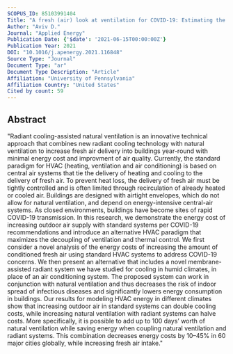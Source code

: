 ```yaml
---
SCOPUS_ID: 85103991404
Title: "A fresh (air) look at ventilation for COVID-19: Estimating the global energy savings potential of coupling natural ventilation with novel radiant cooling strategies"
Author: "Aviv D."
Journal: "Applied Energy"
Publication Date: {'$date': '2021-06-15T00:00:00Z'}
Publication Year: 2021
DOI: "10.1016/j.apenergy.2021.116848"
Source Type: "Journal"
Document Type: "ar"
Document Type Description: "Article"
Affiliation: "University of Pennsylvania"
Affiliation Country: "United States"
Cited by count: 59
---
```


## Abstract
"Radiant cooling-assisted natural ventilation is an innovative technical approach that combines new radiant cooling technology with natural ventilation to increase fresh air delivery into buildings year-round with minimal energy cost and improvment of air quality. Currently, the standard paradigm for HVAC (heating, ventilation and air conditioning) is based on central air systems that tie the delivery of heating and cooling to the delivery of fresh air. To prevent heat loss, the delivery of fresh air must be tightly controlled and is often limited through recirculation of already heated or cooled air. Buildings are designed with airtight envelopes, which do not allow for natural ventilation, and depend on energy-intensive central-air systems. As closed environments, buildings have become sites of rapid COVID-19 transmission. In this research, we demonstrate the energy cost of increasing outdoor air supply with standard systems per COVID-19 recommendations and introduce an alternative HVAC paradigm that maximizes the decoupling of ventilation and thermal control. We first consider a novel analysis of the energy costs of increasing the amount of conditioned fresh air using standard HVAC systems to address COVID-19 concerns. We then present an alternative that includes a novel membrane-assisted radiant system we have studied for cooling in humid climates, in place of an air conditioning system. The proposed system can work in conjunction with natural ventilation and thus decreases the risk of indoor spread of infectious diseases and significantly lowers energy consumption in buildings. Our results for modeling HVAC energy in different climates show that increasing outdoor air in standard systems can double cooling costs, while increasing natural ventilation with radiant systems can halve costs. More specifically, it is possible to add up to 100 days’ worth of natural ventilation while saving energy when coupling natural ventilation and radiant systems. This combination decreases energy costs by 10–45% in 60 major cities globally, while increasing fresh air intake."
